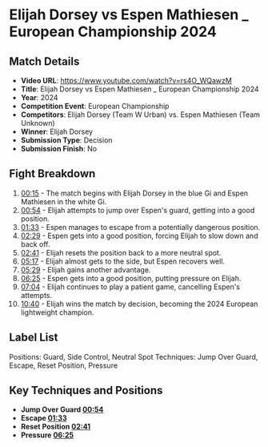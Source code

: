 # Elijah Dorsey vs Espen Mathiesen _ European Championship 2024

## Match Details
- **Video URL**: https://www.youtube.com/watch?v=rs4O_WQawzM
- **Title**: Elijah Dorsey vs Espen Mathiesen _ European Championship 2024
- **Year**: 2024
- **Competition Event**: European Championship
- **Competitors**: Elijah Dorsey (Team W Urban) vs. Espen Mathiesen (Team Unknown)
- **Winner**: Elijah Dorsey
- **Submission Type**: Decision
- **Submission Finish**: No

## Fight Breakdown
1. [00:15](https://www.youtube.com/watch?v=rs4O_WQawzM&t=15) - The match begins with Elijah Dorsey in the blue Gi and Espen Mathiesen in the white Gi.
2. [00:54](https://www.youtube.com/watch?v=rs4O_WQawzM&t=54) - Elijah attempts to jump over Espen's guard, getting into a good position.
3. [01:33](https://www.youtube.com/watch?v=rs4O_WQawzM&t=93) - Espen manages to escape from a potentially dangerous position.
4. [02:29](https://www.youtube.com/watch?v=rs4O_WQawzM&t=149) - Espen gets into a good position, forcing Elijah to slow down and back off.
5. [02:41](https://www.youtube.com/watch?v=rs4O_WQawzM&t=161) - Elijah resets the position back to a more neutral spot.
6. [05:17](https://www.youtube.com/watch?v=rs4O_WQawzM&t=317) - Elijah almost gets to the side, but Espen recovers well.
7. [05:29](https://www.youtube.com/watch?v=rs4O_WQawzM&t=329) - Elijah gains another advantage.
8. [06:25](https://www.youtube.com/watch?v=rs4O_WQawzM&t=385) - Espen gets into a good position, putting pressure on Elijah.
9. [07:04](https://www.youtube.com/watch?v=rs4O_WQawzM&t=424) - Elijah continues to play a patient game, cancelling Espen's attempts.
10. [10:40](https://www.youtube.com/watch?v=rs4O_WQawzM&t=640) - Elijah wins the match by decision, becoming the 2024 European lightweight champion.

## Label List
Positions: Guard, Side Control, Neutral Spot
Techniques: Jump Over Guard, Escape, Reset Position, Pressure

## Key Techniques and Positions
- **Jump Over Guard [00:54](https://www.youtube.com/watch?v=rs4O_WQawzM&t=54)**
- **Escape [01:33](https://www.youtube.com/watch?v=rs4O_WQawzM&t=93)**
- **Reset Position [02:41](https://www.youtube.com/watch?v=rs4O_WQawzM&t=161)**
- **Pressure [06:25](https://www.youtube.com/watch?v=rs4O_WQawzM&t=385)**